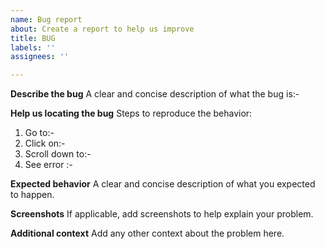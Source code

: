```yaml
---
name: Bug report
about: Create a report to help us improve
title: BUG
labels: ''
assignees: ''

---
```


**Describe the bug**
A clear and concise description of what the bug is:-

**Help us locating the bug**
Steps to reproduce the behavior:
1. Go to:-
2. Click on:-
3. Scroll down to:- 
4. See error :- 

**Expected behavior**
A clear and concise description of what you expected to happen.

**Screenshots**
If applicable, add screenshots to help explain your problem.

**Additional context**
Add any other context about the problem here.
